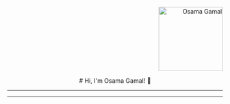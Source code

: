 <p align="right">
  <img src="https://github.com/user-attachments/assets/62fce6df-f97c-4831-b76a-6cf5cb70be82" alt="Osama Gamal" width="150" />
</p>

<p align="center">
  # Hi, I'm Osama Gamal! 👋
</p>

---
---
